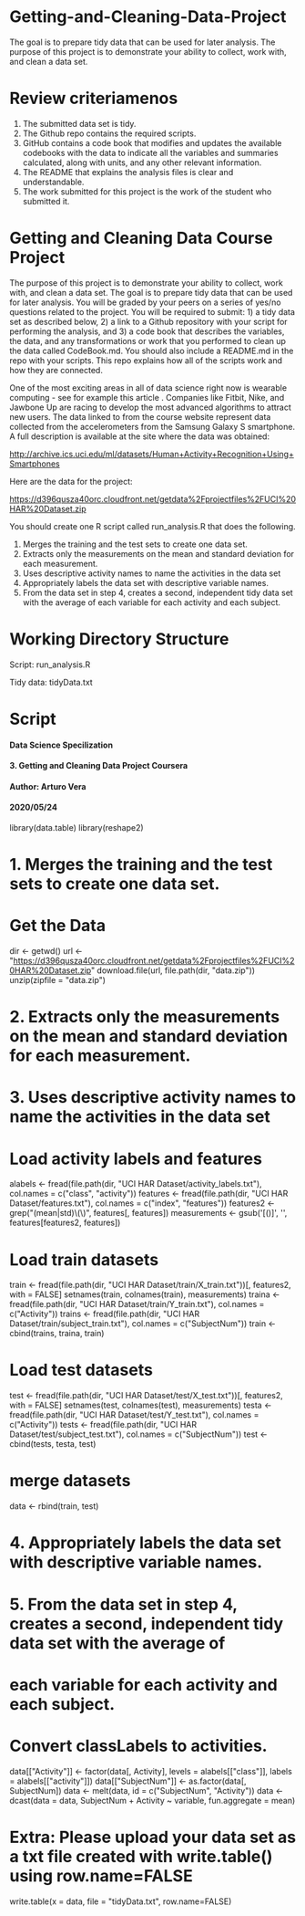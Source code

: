 # Getting-and-Cleaning-Data-Project
The goal is to prepare tidy data that can be used for later analysis.
The purpose of this project is to demonstrate your ability to collect, work with, and clean a data set.

# Review criteriamenos 
  1.  The submitted data set is tidy.
  2.  The Github repo contains the required scripts.
  3.  GitHub contains a code book that modifies and updates the available codebooks with the data to indicate all the variables and summaries calculated, along with units, and any other relevant information.
  4.  The README that explains the analysis files is clear and understandable.
  5.  The work submitted for this project is the work of the student who submitted it.

# Getting and Cleaning Data Course Project 
The purpose of this project is to demonstrate your ability to collect, work with, and clean a data set. The goal is to prepare tidy data that can be used for later analysis. You will be graded by your peers on a series of yes/no questions related to the project. You will be required to submit: 1) a tidy data set as described below, 2) a link to a Github repository with your script for performing the analysis, and 3) a code book that describes the variables, the data, and any transformations or work that you performed to clean up the data called CodeBook.md. You should also include a README.md in the repo with your scripts. This repo explains how all of the scripts work and how they are connected.

One of the most exciting areas in all of data science right now is wearable computing - see for example this article . Companies like Fitbit, Nike, and Jawbone Up are racing to develop the most advanced algorithms to attract new users. The data linked to from the course website represent data collected from the accelerometers from the Samsung Galaxy S smartphone. A full description is available at the site where the data was obtained:

http://archive.ics.uci.edu/ml/datasets/Human+Activity+Recognition+Using+Smartphones

Here are the data for the project:

https://d396qusza40orc.cloudfront.net/getdata%2Fprojectfiles%2FUCI%20HAR%20Dataset.zip

You should create one R script called run_analysis.R that does the following.

  1.  Merges the training and the test sets to create one data set.
  2.  Extracts only the measurements on the mean and standard deviation for each measurement. 
  3.  Uses descriptive activity names to name the activities in the data set
  4.  Appropriately labels the data set with descriptive variable names.
  5.  From the data set in step 4, creates a second, independent tidy data set with the average of each variable for each activity and each subject.
  
# Working Directory Structure

  Script: run_analysis.R
  
  Tidy data: tidyData.txt
  
# Script

#### Data Science Specilization 
#### 3. Getting and Cleaning Data Project  Coursera
#### Author: Arturo Vera
#### 2020/05/24

library(data.table)
library(reshape2)

# 1. Merges the training and the test sets to create one data set.

# Get the Data
dir <- getwd()
url <- "https://d396qusza40orc.cloudfront.net/getdata%2Fprojectfiles%2FUCI%20HAR%20Dataset.zip"
download.file(url, file.path(dir, "data.zip"))
unzip(zipfile = "data.zip")

# 2. Extracts only the measurements on the mean and standard deviation for each measurement.
# 3. Uses descriptive activity names to name the activities in the data set

# Load activity labels and features
alabels <- fread(file.path(dir, "UCI HAR Dataset/activity_labels.txt"), col.names = c("class", "activity"))
features <- fread(file.path(dir, "UCI HAR Dataset/features.txt"), col.names = c("index", "features"))
features2 <- grep("(mean|std)\\(\\)", features[, features])
measurements <- gsub('[()]', '', features[features2, features])

# Load train datasets
train <- fread(file.path(dir, "UCI HAR Dataset/train/X_train.txt"))[, features2, with = FALSE]
setnames(train, colnames(train), measurements)
traina <- fread(file.path(dir, "UCI HAR Dataset/train/Y_train.txt"), col.names = c("Activity"))
trains <- fread(file.path(dir, "UCI HAR Dataset/train/subject_train.txt"), col.names = c("SubjectNum"))
train <- cbind(trains, traina, train)

# Load test datasets
test <- fread(file.path(dir, "UCI HAR Dataset/test/X_test.txt"))[, features2, with = FALSE]
setnames(test, colnames(test), measurements)
testa <- fread(file.path(dir, "UCI HAR Dataset/test/Y_test.txt"), col.names = c("Activity"))
tests <- fread(file.path(dir, "UCI HAR Dataset/test/subject_test.txt"), col.names = c("SubjectNum"))
test <- cbind(tests, testa, test)

# merge datasets
data <- rbind(train, test)

# 4. Appropriately labels the data set with descriptive variable names.
# 5. From the data set in step 4, creates a second, independent tidy data set with the average of 
#    each variable for each activity and each subject.

# Convert classLabels to activities. 
data[["Activity"]] <- factor(data[, Activity], levels = alabels[["class"]], labels = alabels[["activity"]])
data[["SubjectNum"]] <- as.factor(data[, SubjectNum])
data <- melt(data, id = c("SubjectNum", "Activity"))
data <- dcast(data = data, SubjectNum + Activity ~ variable, fun.aggregate = mean)

# Extra: Please upload your data set as a txt file created with write.table() using row.name=FALSE

write.table(x = data, file = "tidyData.txt", row.name=FALSE)

